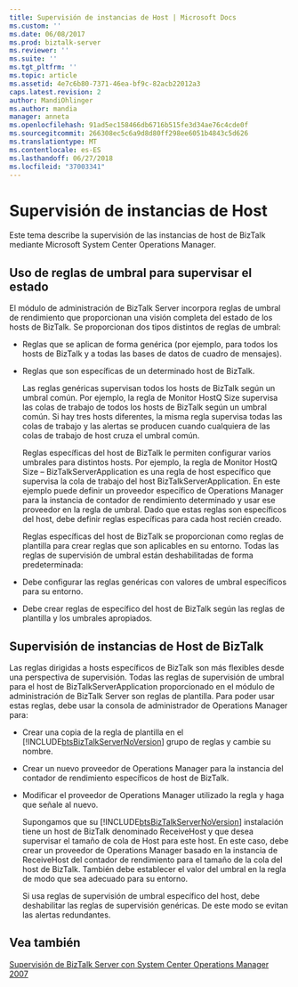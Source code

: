 ```yaml
---
title: Supervisión de instancias de Host | Microsoft Docs
ms.custom: ''
ms.date: 06/08/2017
ms.prod: biztalk-server
ms.reviewer: ''
ms.suite: ''
ms.tgt_pltfrm: ''
ms.topic: article
ms.assetid: 4e7c6b80-7371-46ea-bf9c-82acb22012a3
caps.latest.revision: 2
author: MandiOhlinger
ms.author: mandia
manager: anneta
ms.openlocfilehash: 91ad5ec158466db6716b515fe3d34ae76c4cde0f
ms.sourcegitcommit: 266308ec5c6a9d8d80ff298ee6051b4843c5d626
ms.translationtype: MT
ms.contentlocale: es-ES
ms.lasthandoff: 06/27/2018
ms.locfileid: "37003341"
---
```

# <a name="monitoring-host-instances"></a>Supervisión de instancias de Host
Este tema describe la supervisión de las instancias de host de BizTalk mediante Microsoft System Center Operations Manager.  
  
## <a name="using-threshold-rules-to-monitor-health"></a>Uso de reglas de umbral para supervisar el estado  
 El módulo de administración de BizTalk Server incorpora reglas de umbral de rendimiento que proporcionan una visión completa del estado de los hosts de BizTalk. Se proporcionan dos tipos distintos de reglas de umbral:  
  
- Reglas que se aplican de forma genérica (por ejemplo, para todos los hosts de BizTalk y a todas las bases de datos de cuadro de mensajes).  
  
- Reglas que son específicas de un determinado host de BizTalk.  
  
  Las reglas genéricas supervisan todos los hosts de BizTalk según un umbral común. Por ejemplo, la regla de Monitor HostQ Size supervisa las colas de trabajo de todos los hosts de BizTalk según un umbral común. Si hay tres hosts diferentes, la misma regla supervisa todas las colas de trabajo y las alertas se producen cuando cualquiera de las colas de trabajo de host cruza el umbral común.  
  
  Reglas específicas del host de BizTalk le permiten configurar varios umbrales para distintos hosts. Por ejemplo, la regla de Monitor HostQ Size – BizTalkServerApplication es una regla de host específico que supervisa la cola de trabajo del host BizTalkServerApplication. En este ejemplo puede definir un proveedor específico de Operations Manager para la instancia de contador de rendimiento determinado y usar ese proveedor en la regla de umbral. Dado que estas reglas son específicos del host, debe definir reglas específicas para cada host recién creado.  
  
  Reglas específicas del host de BizTalk se proporcionan como reglas de plantilla para crear reglas que son aplicables en su entorno. Todas las reglas de supervisión de umbral están deshabilitadas de forma predeterminada:  
  
- Debe configurar las reglas genéricas con valores de umbral específicos para su entorno.  
  
- Debe crear reglas de específico del host de BizTalk según las reglas de plantilla y los umbrales apropiados.  
  
## <a name="monitoring-biztalk-host-instances"></a>Supervisión de instancias de Host de BizTalk  
 Las reglas dirigidas a hosts específicos de BizTalk son más flexibles desde una perspectiva de supervisión. Todas las reglas de supervisión de umbral para el host de BizTalkServerApplication proporcionado en el módulo de administración de BizTalk Server son reglas de plantilla. Para poder usar estas reglas, debe usar la consola de administrador de Operations Manager para:  
  
- Crear una copia de la regla de plantilla en el [!INCLUDE[btsBizTalkServerNoVersion](../includes/btsbiztalkservernoversion-md.md)] grupo de reglas y cambie su nombre.  
  
- Crear un nuevo proveedor de Operations Manager para la instancia del contador de rendimiento específicos de host de BizTalk.  
  
- Modificar el proveedor de Operations Manager utilizado la regla y haga que señale al nuevo.  
  
  Supongamos que su [!INCLUDE[btsBizTalkServerNoVersion](../includes/btsbiztalkservernoversion-md.md)] instalación tiene un host de BizTalk denominado ReceiveHost y que desea supervisar el tamaño de cola de Host para este host. En este caso, debe crear un proveedor de Operations Manager basado en la instancia de ReceiveHost del contador de rendimiento para el tamaño de la cola del host de BizTalk. También debe establecer el valor del umbral en la regla de modo que sea adecuado para su entorno.  
  
  Si usa reglas de supervisión de umbral específico del host, debe deshabilitar las reglas de supervisión genéricas. De este modo se evitan las alertas redundantes.  
  
## <a name="see-also"></a>Vea también  
 [Supervisión de BizTalk Server con System Center Operations Manager 2007](../technical-guides/monitoring-biztalk-server-with-system-center-operations-manager-2007.md)